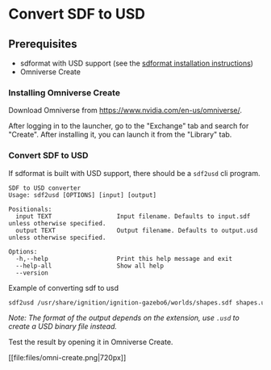 # Convert SDF to USD

## Prerequisites

* sdformat with USD support (see the [sdformat installation instructions](/tutorials?tut=installD))
* Omniverse Create

### Installing Omniverse Create

Download Omniverse from https://www.nvidia.com/en-us/omniverse/.

After logging in to the launcher, go to the "Exchange" tab and search for "Create". After installing it, you can launch it from the "Library" tab.

### Convert SDF to USD

If sdformat is built with USD support, there should be a `sdf2usd` cli program.

```
SDF to USD converter
Usage: sdf2usd [OPTIONS] [input] [output]

Positionals:
  input TEXT                  Input filename. Defaults to input.sdf unless otherwise specified.
  output TEXT                 Output filename. Defaults to output.usd unless otherwise specified.

Options:
  -h,--help                   Print this help message and exit
  --help-all                  Show all help
  --version                   
```

Example of converting sdf to usd

```bash
sdf2usd /usr/share/ignition/ignition-gazebo6/worlds/shapes.sdf shapes.usda
```

*Note: The format of the output depends on the extension, use `.usd` to create a USD binary file instead.*

Test the result by opening it in Omniverse Create.

<!--TODO: Bug in sdf2usd? Some shapes are clipping through the plane-->
[[file:files/omni-create.png|720px]]

